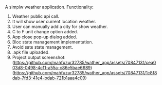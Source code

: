 A simplw weather application.
Functionality:
1. Weather public api call.
2. It will show user current location weather.
3. User can manually add a city for show weather.
4. C to F unit change option added.
5. App close pop-up dialog added.
6. Bloc state management implementation.
7.  Avoid sate state management.
8.  .apk file uploaded.
9. Project output screenshot: (https://github.com/mahfuzur32785/wather_app/assets/70847131/cea003d8-0498-4c11-a55a-c86e5bae6689)(https://github.com/mahfuzur32785/wather_app/assets/70847131/1c8f8dab-7fd3-41e4-bdab-721b1aaa4c09)
  
